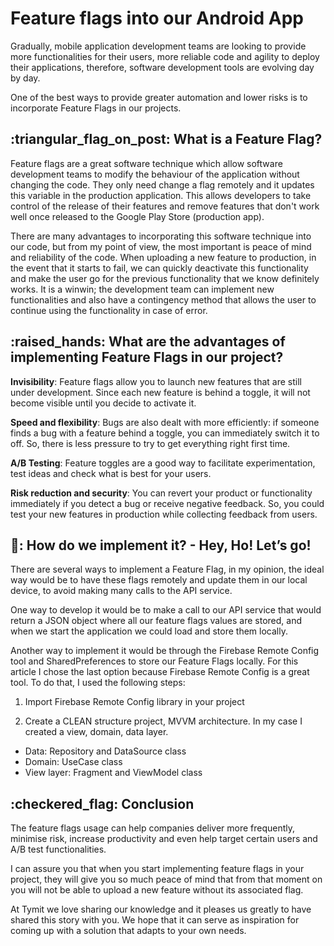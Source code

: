 # Feature flags into our Android App

Gradually, mobile application development teams are looking to provide more functionalities for their users, more reliable code and agility to deploy their applications, therefore, software development tools are evolving day by day.

One of the best ways to provide greater automation and lower risks is to incorporate Feature Flags in our projects.


<h2> :triangular_flag_on_post: What is a Feature Flag?</h2>
Feature flags are a great software technique which allow software development teams to modify the behaviour of the application without changing the code. They only need change a flag remotely and it updates this variable in the production application. This allows developers to take control of the release of their features and remove features that don't work well once released to the Google Play Store (production app).

There are many advantages to incorporating this software technique into our code, but from my point of view, the most important is peace of mind and reliability of the code. When uploading a new feature to production, in the event that it starts to fail, we can quickly deactivate this functionality and make the user go for the previous functionality that we know definitely works. It is a winwin; the development team can implement new functionalities and also have a contingency method that allows the user to continue using the functionality in case of error.


<h2> :raised_hands: What are the advantages of implementing Feature Flags in our project?</h2>
<b>Invisibility</b>: Feature flags allow you to launch new features that are still under development. Since each new feature is behind a toggle, it will not become visible until you decide to activate it.

<b>Speed and flexibility</b>: Bugs are also dealt with more efficiently: if someone finds a bug with a feature behind a toggle, you can immediately switch it to off. So, there is less pressure to try to get everything right first time.

<b>A/B Testing</b>: Feature toggles are a good way to facilitate experimentation, test ideas and check what is best for your users.

<b>Risk reduction and security</b>: You can revert your product or functionality immediately if you detect a bug or receive negative feedback. So, you could test your new features in production while collecting feedback from users.

<h2> 💪: How do we implement it? - Hey, Ho! Let’s go!</h2>
There are several ways to implement a Feature Flag, in my opinion, the ideal way would be to have these flags remotely and update them in our local device, to avoid making many calls to the API service.

One way to develop it would be to make a call to our API service that would return a JSON object where all our feature flags values are stored, and when we start the application we could load and store them locally.

Another way to implement it would be through the Firebase Remote Config tool and SharedPreferences to store our Feature Flags locally. For this article I chose the last option because Firebase Remote Config is a great tool. To do that, I used the following steps:

1. Import Firebase Remote Config library in your project

2. Create a CLEAN structure project, MVVM architecture. In my case I created a view, domain, data layer.
- Data: Repository and DataSource class
- Domain: UseCase class
- View layer: Fragment and ViewModel class

<h2> :checkered_flag:  Conclusion</h2>
The feature flags usage can help companies deliver more frequently, minimise risk, increase productivity and even help target certain users and A/B test functionalities.

I can assure you that when you start implementing feature flags in your project, they will give you so much peace of mind that from that moment on you will not be able to upload a new feature without its associated flag.

At Tymit we love sharing our knowledge and it pleases us greatly to have shared this story with you. We hope that it can serve as inspiration for coming up with a solution that adapts to your own needs.

